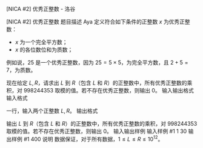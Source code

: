 



[NICA #2] 优秀正整数 - 洛谷














[NICA #2] 优秀正整数
题目描述
Aya 定义符合如下条件的正整数 $x$ 为优秀正整数：

- $x$ 为一个完全平方数；
- $x$ 的各位数位和为质数；

例如说，$25$ 是一个优秀正整数，因为 $25=5\times 5$，为完全平方数，且 $2+5=7$，为质数。

现在给定 $L,R$，请求出 $L$ 到 $R$（包含 $L$ 和 $R$）的正整数中，所有优秀正整数的乘积，对 $998244353$ 取模的值。若不存在优秀正整数，则输出 $0$。
输入输出格式
输入格式

一行，输入两个正整数 $L,R$。
输出格式

输出 $L$ 到 $R$（包含 $L$ 和 $R$）的正整数中，所有优秀正整数的乘积，对 $998244353$ 取模的值。若不存在优秀正整数，则输出 $0$。
输入输出样例
输入样例 #1
1 30
输出样例 #1
400
说明
数据保证，对于所有数据，$1 \leq L \leq R \leq 10^{12}$。







